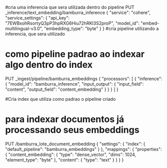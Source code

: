 #cria uma inferencia que sera utilizada dentro do pipeline
PUT _inference/text_embedding/bamburra_inference
{
    "service": "cohere",
    "service_settings": {
        "api_key": "7EWBxohRsortyQ3pP3hpRXG6Hiu72hRKl3S2proP", 
        "model_id": "embed-multilingual-v3.0", 
        "embedding_type": "byte"
    }
}
#cria pipeline utilizando a inferencia, que sera utilizado
# como pipeline padrao ao indexar algo dentro do index
PUT _ingest/pipeline/bamburra_embeddings
{
  "processors": [
    {
      "inference": {
        "model_id": "bamburra_inference", 
        "input_output": { 
          "input_field": "content",
          "output_field": "content_embedding"
        }
      }
    }
  ]
}


#Cria index que utiliza como padrao o pipeline criado
# para indexar documentos já processando seus embeddings
PUT /bamburra_lote_document_embedding
{
  "settings": {
    "index": {
      "default_pipeline": "bamburra_embeddings"
    }
  },
  "mappings": {
    "properties": {
      "content_embedding": {
        "type": "dense_vector",
        "dims": 1024,
        "element_type": "byte"
      },
      "content": {
        "type": "text"
      }
    }
  }
}
